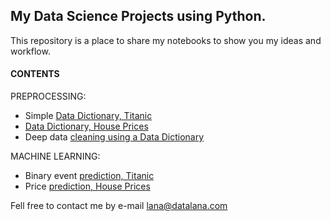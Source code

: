 ## My Data Science Projects using Python. 
This repository is a place to share my notebooks to show you my ideas and workflow.

#### CONTENTS

PREPROCESSING:
- Simple [Data Dictionary, Titanic](https://github.com/datalanas/Jupyter_notebooks_to_share/blob/master/Titanic_What_is_DataDictionary.ipynb)
- [Data Dictionary, House Prices](https://github.com/datalanas/Jupyter_notebooks_to_share/blob/master/House_Prices_Creating_aDataDictionary.ipynb)
- Deep data [cleaning using a Data Dictionary](https://github.com/datalanas/Jupyter_notebooks_to_share/blob/master/House_Prices_Cleaning_with_DataDictionary.ipynb)

MACHINE LEARNING:
- Binary event [prediction, Titanic](https://github.com/datalanas/Jupyter_notebooks_to_share/blob/master/Titanic_Prediction_of_binary_events.ipynb)
- Price [prediction, House Prices]()


Fell free to contact me by  e-mail lana@datalana.com
